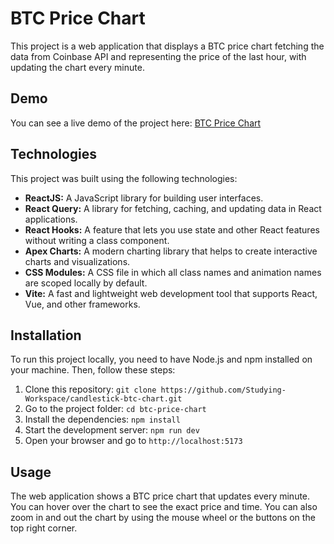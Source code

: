 # BTC Price Chart

This project is a web application that displays a BTC price chart fetching the data from Coinbase API and representing
the price of the last hour, with updating the chart every minute.

## Demo

You can see a live demo of the project
here: [BTC Price Chart](https://studying-workspace.github.io/candlestick-btc-chart/)

## Technologies

This project was built using the following technologies:

- **ReactJS:** A JavaScript library for building user interfaces.
- **React Query:** A library for fetching, caching, and updating data in React applications.
- **React Hooks:** A feature that lets you use state and other React features without writing a class component.
- **Apex Charts:** A modern charting library that helps to create interactive charts and visualizations.
- **CSS Modules:** A CSS file in which all class names and animation names are scoped locally by default.
- **Vite:** A fast and lightweight web development tool that supports React, Vue, and other frameworks.

## Installation

To run this project locally, you need to have Node.js and npm installed on your machine. Then, follow these steps:

1. Clone this repository: `git clone https://github.com/Studying-Workspace/candlestick-btc-chart.git`
2. Go to the project folder: `cd btc-price-chart`
3. Install the dependencies: `npm install`
4. Start the development server: `npm run dev`
5. Open your browser and go to `http://localhost:5173`

## Usage

The web application shows a BTC price chart that updates every minute. You can hover over the chart to see the exact
price and time. You can also zoom in and out the chart by using the mouse wheel or the buttons on the top right corner.

